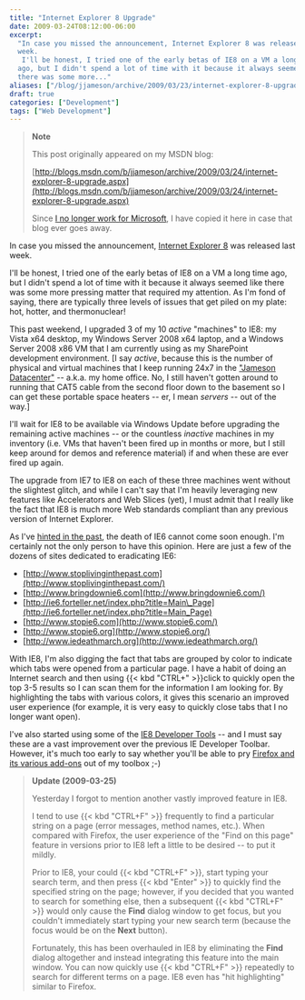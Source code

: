```yaml
---
title: "Internet Explorer 8 Upgrade"
date: 2009-03-24T08:12:00-06:00
excerpt:
  "In case you missed the announcement, Internet Explorer 8 was released last
  week. 
   I'll be honest, I tried one of the early betas of IE8 on a VM a long time
  ago, but I didn't spend a lot of time with it because it always seemed like
  there was some more..."
aliases: ["/blog/jjameson/archive/2009/03/23/internet-explorer-8-upgrade.aspx", "/blog/jjameson/archive/2009/03/24/internet-explorer-8-upgrade.aspx"]
draft: true
categories: ["Development"]
tags: ["Web Development"]
---
```


> **Note**
>
> This post originally appeared on my MSDN blog:
>
> [http://blogs.msdn.com/b/jjameson/archive/2009/03/24/internet-explorer-8-upgrade.aspx](http://blogs.msdn.com/b/jjameson/archive/2009/03/24/internet-explorer-8-upgrade.aspx)
>
> Since
> [I no longer work for Microsoft](/blog/jjameson/2011/09/02/last-day-with-microsoft),
> I have copied it here in case that blog ever goes away.

In case you missed the announcement,
[Internet Explorer 8](http://www.microsoft.com/windows/internet-explorer/default.aspx)
was released last week.

I'll be honest, I tried one of the early betas of IE8 on a VM a long time ago,
but I didn't spend a lot of time with it because it always seemed like there was
some more pressing matter that required my attention. As I'm fond of saying,
there are typically three levels of issues that get piled on my plate: hot,
hotter, and thermonuclear!

This past weekend, I upgraded 3 of my 10 *active* "machines" to IE8: my Vista
x64 desktop, my Windows Server 2008 x64 laptop, and a Windows Server 2008 x86 VM
that I am currently using as my SharePoint development environment.
[I say *active*, because this is the number of physical and virtual machines that I keep running 24x7 in the ["Jameson Datacenter"](/blog/jjameson/2009/09/14/the-jameson-datacenter)
-- a.k.a. my home office. No, I still haven't gotten around to running that CAT5
cable from the second floor down to the basement so I can get these portable
space heaters -- er, I mean *servers* -- out of the way.]

I'll wait for IE8 to be available via Windows Update before upgrading the
remaining active machines -- or the countless *inactive* machines in my
inventory (i.e. VMs that haven't been fired up in months or more, but I still
keep around for demos and reference material) if and when these are ever fired
up again.

The upgrade from IE7 to IE8 on each of these three machines went without the
slightest glitch, and while I can't say that I'm heavily leveraging new features
like Accelerators and Web Slices (yet), I must admit that I really like the fact
that IE8 is much more Web standards compliant than any previous version of
Internet Explorer.

As I've
[hinted in the past](/blog/jjameson/2008/10/20/fessing-up-about-firefox), the
death of IE6 cannot come soon enough. I'm certainly not the only person to have
this opinion. Here are just a few of the dozens of sites dedicated to
eradicating IE6:

- [http://www.stoplivinginthepast.com](http://www.stoplivinginthepast.com/)
- [http://www.bringdownie6.com](http://www.bringdownie6.com/)
- [http://ie6.forteller.net/index.php?title=Main\_Page](http://ie6.forteller.net/index.php?title=Main_Page)
- [http://www.stopie6.com](http://www.stopie6.com/)
- [http://www.stopie6.org](http://www.stopie6.org/)
- [http://www.iedeathmarch.org](http://www.iedeathmarch.org/)

With IE8, I'm also digging the fact that tabs are grouped by color to indicate
which tabs were opened from a particular page. I have a habit of doing an
Internet search and then using {{< kbd "CTRL+" >}}click to quickly open the top
3-5 results so I can scan them for the information I am looking for. By
highlighting the tabs with various colors, it gives this scenario an improved
user experience (for example, it is very easy to quickly close tabs that I no
longer want open).

I've also started using some of the
[IE8 Developer Tools](http://msdn.microsoft.com/en-us/library/dd565628%28VS.85%29.aspx)
-- and I must say these are a vast improvement over the previous IE Developer
Toolbar. However, it's much too early to say whether you'll be able to pry
[Firefox and its various add-ons](/blog/jjameson/2008/10/20/fessing-up-about-firefox)
out of my toolbox ;-)

> **Update (2009-03-25)**
>
> Yesterday I forgot to mention another vastly improved feature in IE8.
>
> I tend to use {{< kbd "CTRL+F" >}} frequently to find a particular string on a
> page (error messages, method names, etc.). When compared with Firefox, the
> user experience of the "Find on this page" feature in versions prior to IE8
> left a little to be desired -- to put it mildly.
>
> Prior to IE8, your could {{< kbd "CTRL+F" >}}, start typing your search term,
> and then press {{< kbd "Enter" >}} to quickly find the specified string on the
> page; however, if you decided that you wanted to search for something else,
> then a subsequent {{< kbd "CTRL+F" >}} would only cause the **Find** dialog
> window to get focus, but you couldn't immediately start typing your new search
> term (because the focus would be on the **Next** button).
>
> Fortunately, this has been overhauled in IE8 by eliminating the **Find**
> dialog altogether and instead integrating this feature into the main window.
> You can now quickly use {{< kbd "CTRL+F" >}} repeatedly to search for
> different terms on a page. IE8 even has "hit highlighting" similar to Firefox.
